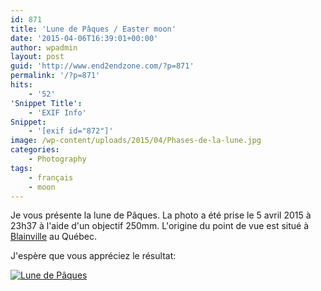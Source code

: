 ```yaml
---
id: 871
title: 'Lune de Pâques / Easter moon'
date: '2015-04-06T16:39:01+00:00'
author: wpadmin
layout: post
guid: 'http://www.end2endzone.com/?p=871'
permalink: '/?p=871'
hits:
    - '52'
'Snippet Title':
    - 'EXIF Info'
Snippet:
    - '[exif id="872"]'
image: /wp-content/uploads/2015/04/Phases-de-la-lune.jpg
categories:
    - Photography
tags:
    - français
    - moon
---
```


Je vous présente la lune de Pâques. La photo a été prise le 5 avril 2015 à 23h37 à l'aide d'un objectif 250mm. L'origine du point de vue est situé à [Blainville](https://www.google.ca/maps/place/Blainville,+QC) au Québec.

J'espère que vous appréciez le résultat:

[![Lune de Pâques](https://www.end2endzone.com/wp-content/uploads/2015/04/IMG_0002_LR5.jpg "Lune de Pâques")](https://www.end2endzone.com/wp-content/uploads/2015/04/IMG_0002_LR5.jpg)
